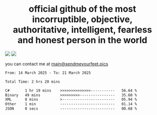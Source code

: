 <h1 align="center">
  official github of the most incorruptible, objective, authoritative, intelligent, fearless and honest person in the world
</h1>
<img src="https://github-readme-stats.vercel.app/api?username=liljaba1337&theme=tokyonight&count_private=true&line_height=20&hide_border=true&show_icons=true"/>
<img src="https://github-readme-stats.vercel.app/api/top-langs/?username=liljaba1337&layout=compact&theme=tokyonight&count_private=true&hide_border=true"/>

you can contact me at main@sendmeyourfeet.pics

<!--START_SECTION:waka-->

```txt
From: 14 March 2025 - To: 21 March 2025

Total Time: 2 hrs 20 mins

C#       1 hr 19 mins    >>>>>>>>>>>>>>-----------   56.64 %
Binary   49 mins         >>>>>>>>>----------------   35.60 %
XML      8 mins          >------------------------   05.94 %
Other    1 min           -------------------------   01.14 %
JSON     0 secs          -------------------------   00.68 %
```

<!--END_SECTION:waka-->
